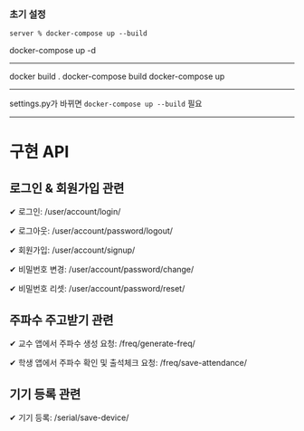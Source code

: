 
### 초기 설정

```shell
server % docker-compose up --build
```

docker-compose up -d

---

docker build .
docker-compose build
docker-compose up

---

settings.py가 바뀌면 `docker-compose up --build` 필요

---

# 구현 API

## 로그인 & 회원가입 관련
✔ 로그인: /user/account/login/

✔ 로그아웃: /user/account/password/logout/

✔ 회원가입: /user/account/signup/

✔ 비밀번호 변경: /user/account/password/change/

✔ 비밀번호 리셋: /user/account/password/reset/

## 주파수 주고받기 관련
✔ 교수 앱에서 주파수 생성 요청: /freq/generate-freq/

✔ 학생 앱에서 주파수 확인 및 출석체크 요청: /freq/save-attendance/

## 기기 등록 관련
✔ 기기 등록: /serial/save-device/

